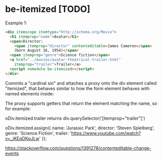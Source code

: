 # be-itemized [TODO]

Example 1:

```html
<div itemscope itemtype="http://schema.org/Movie">
  <h1 itemprop="name">Avatar</h1>
  <span>Director:
    <span itemprop="director" contenteditable>James Cameron</span>
    (born August 16, 1954)</span>
  <span itemprop="genre">Science fiction</span>
  <a href="../movies/avatar-theatrical-trailer.html"
    itemprop="trailer">Trailer</a>
  <script nomodule be-itemized></script>
</div>
```

Commits a "cardinal sin" and attaches a proxy onto the div element called "itemized", that behaves similar to how the form element behaves with named elements inside:

The proxy supports getters that return the element matching the name, so for example:

oDiv.itemized.trailer returns div.querySelector('[itemprop="trailer"]')

oDiv.itemized.assign({
  name: 'Jurassic Park',
  director: 'Steven Spielberg',
  genre: 'Science Fiction',
  trailer: 'https://www.youtube.com/watch?v=_jKEqDKpJLw'
});

https://stackoverflow.com/questions/1391278/contenteditable-change-events



